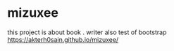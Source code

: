 # mizuxee
this project is about book . writer also test of bootstrap
https://akterh0sain.github.io/mizuxee/
